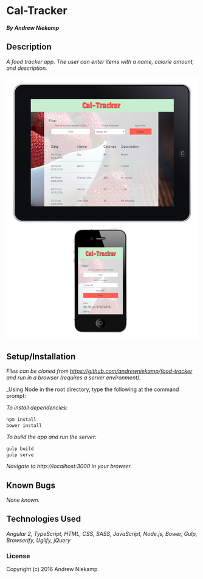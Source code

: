 # Cal-Tracker

##### By Andrew Niekamp

## Description

_A food tracker app. The user can enter items with a name, calorie amount, and description._

![Alt text](/resources/images/cal-tracker.png?raw=true "Optional Title")

## Setup/Installation

_Files can be cloned from https://github.com/andrewniekamp/food-tracker and run in a browser (requires a server environment)._

_Using Node in the root directory, type the following at the command prompt:

_To install dependencies:_

```
npm install
bower install
```
_To build the app and run the server:_

```
gulp build
gulp serve
```

_Navigate to http://localhost:3000 in your browser._

## Known Bugs

_None known._

## Technologies Used

_Angular 2, TypeScript, HTML, CSS, SASS, JavaScript, Node.js, Bower, Gulp, Browserify, Uglify, jQuery_

### License

Copyright (c) 2016 Andrew Niekamp

